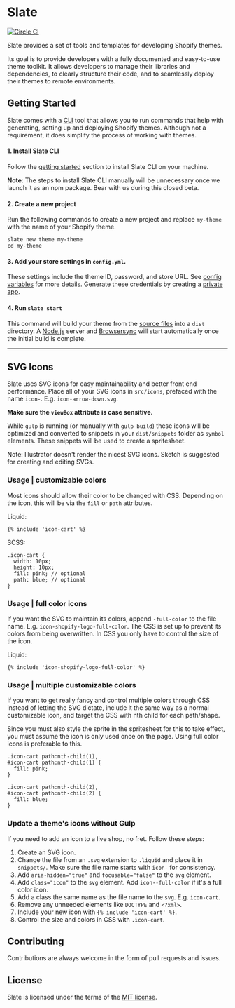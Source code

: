 # Slate
[![Circle CI](https://circleci.com/gh/Shopify/slate.svg?style=svg&circle-token=7b55fa8bdc61003d81a45d4d550621646e08d117)](https://circleci.com/gh/Shopify/slate)

Slate provides a set of tools and templates for developing Shopify themes.

Its goal is to provide developers with a fully documented and easy-to-use theme toolkit. It allows developers to manage their libraries and dependencies, to clearly structure their code, and to seamlessly deploy their themes to remote environments.

## Getting Started
Slate comes with a [CLI](https://github.com/Shopify/slate-cli) tool that allows you to run commands that help with generating, setting up and deploying Shopify themes.
Although not a requirement, it does simplify the process of working with themes.

#### 1. Install Slate CLI
Follow the [getting started](https://github.com/Shopify/slate-cli#getting-started) section to install Slate CLI on your machine.

**Note**: The steps to install Slate CLI manually will be unnecessary once we launch it as an npm package. Bear with us during this closed beta.

#### 2. Create a new project
Run the following commands to create a new project and replace `my-theme` with the name of your Shopify theme.

```shell
slate new theme my-theme
cd my-theme
```

#### 3. Add your store settings in `config.yml`.
These settings include the theme ID, password, and store URL. See [config variables](http://themekit.cat/docs/#config-variables) for more details. Generate these credentials by creating a [private app](https://help.shopify.com/api/guides/api-credentials#generate-private-app-credentials).

#### 4. Run `slate start` 
This command will build your theme from the [source files](https://github.com/Shopify/slate/tree/master/src) into a `dist` directory. A [Node.js](https://nodejs.org) server and [Browsersync](https://browsersync.io/) will start automatically once the initial build is complete.

----------

## SVG Icons

Slate uses SVG icons for easy maintainability and better front end performance. Place all of your SVG icons in `src/icons`, prefaced with the name `icon-`. E.g. `icon-arrow-down.svg`.

__Make sure the `viewBox` attribute is case sensitive.__

While `gulp` is running (or manually with `gulp build`) these icons will be optimized and converted to snippets in your `dist/snippets` folder as `symbol` elements. These snippets will be used to create a spritesheet.

Note: Illustrator doesn't render the nicest SVG icons. Sketch is suggested for creating and editing SVGs.

### Usage | customizable colors

Most icons should allow their color to be changed with CSS. Depending on the icon, this will be via the `fill` or `path` attributes.

Liquid:
```
{% include 'icon-cart' %}
```

SCSS:
```
.icon-cart {
  width: 10px;
  height: 10px;
  fill: pink; // optional
  path: blue; // optional
}
```

### Usage | full color icons

If you want the SVG to maintain its colors, append `-full-color` to the file name. E.g. `icon-shopify-logo-full-color`. The CSS is set up to prevent its colors from being overwritten. In CSS you only have to control the size of the icon.

Liquid:
```
{% include 'icon-shopify-logo-full-color' %}
```

### Usage | multiple customizable colors

If you want to get really fancy and control multiple colors through CSS instead of letting the SVG dictate, include it the same way as a normal customizable icon, and target the CSS with nth child for each path/shape.

Since you must also style the sprite in the spritesheet for this to take effect, you must assume the icon is only used once on the page. Using full color icons is preferable to this.

```
.icon-cart path:nth-child(1),
#icon-cart path:nth-child(1) {
  fill: pink;
}

.icon-cart path:nth-child(2),
#icon-cart path:nth-child(2) {
  fill: blue;
}
```

### Update a theme's icons without Gulp

If you need to add an icon to a live shop, no fret. Follow these steps:
1. Create an SVG icon.
2. Change the file from an `.svg` extension to `.liquid` and place it in `snippets/`. Make sure the file name starts with `icon-` for consistency.
3. Add `aria-hidden="true"` and `focusable="false"` to the `svg` element.
5. Add `class="icon"` to the `svg` element. Add `icon--full-color` if it's a full color icon.
6. Add a class the same name as the file name to the `svg`. E.g. `icon-cart`.
7. Remove any unneeded elements like `DOCTYPE` and `<?xml>`.
8. Include your new icon with `{% include 'icon-cart' %}`.
9. Control the size and colors in CSS with `.icon-cart`.

## Contributing
Contributions are always welcome in the form of pull requests and issues.

## License
Slate is licensed under the terms of the [MIT license](LICENSE).
